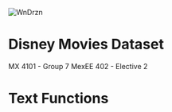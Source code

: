 ![WnDrzn](https://github.com/renseeel/MX-4101-Group-7_Midterm_Disney_Movies_Dataset/assets/92082602/204a3d53-6b5b-4a46-b0c5-c8ee987652de)

# Disney Movies Dataset
MX 4101 - Group 7
MexEE 402 - Elective 2 

# Text Functions
